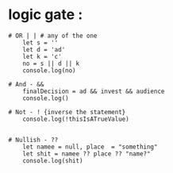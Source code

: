 
# logic gate : 
    # OR | | # any of the one 
        let s = ''
        let d = 'ad'
        let k = 'c'
        no = s || d || k
        console.log(no)

    # And - &&
        finalDecision = ad && invest && audience 
        console.log()

    # Not - ! {inverse the statement}
        console.log(!thisIsATrueValue)

    
    # Nullish - ??
        let namee = null, place  = "something"
        let shit = namee ?? place ?? "name?"
        console.log(shit)
